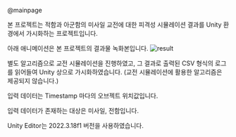 @mainpage

본 프로젝트는 적함과 아군함의 미사일 교전에 대한 피격성 시뮬레이션 결과를 Unity 환경에서 가시화하는 프로젝트입니다.

아래 애니메이션은 본 프로젝트의 결과물 녹화본입니다.
![result](Simulation_AI.gif)

별도 알고리즘으로 교전 시뮬레이션을 진행하였고, 그 결과로 출력된 CSV 형식의 로그를 읽어들여 Unity 상으로 가시화하였습니다.
(교전 시뮬레이션에 활용한 알고리즘은 제공되지 않습니다.)

입력 데이터는 Timestamp 마다의 오브젝트 위치값입니다.

입력 데이터가 존재하는 대상은 미사일, 전함입니다.

Unity Editor는 2022.3.18f1 버전을 사용하였습니다.
